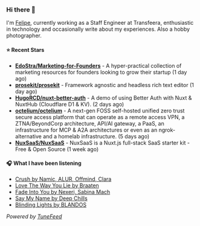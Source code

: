 ### Hi there 👋

I'm [Felipe](https://felipevm.com), currently working as a Staff Engineer at Transfeera, enthusiastic in technology and occasionally write about my experiences. Also a hobby photographer.

#### ⭐ Recent Stars
- **[EdoStra/Marketing-for-Founders](https://github.com/EdoStra/Marketing-for-Founders)** - A hyper-practical collection of marketing resources for founders looking to grow their startup (1 day ago)
- **[prosekit/prosekit](https://github.com/prosekit/prosekit)** - Framework agnostic and headless rich text editor  (1 day ago)
- **[HugoRCD/nuxt-better-auth](https://github.com/HugoRCD/nuxt-better-auth)** - A demo of using Better Auth with Nuxt &amp; NuxtHub (Cloudflare D1 &amp; KV). (2 days ago)
- **[octelium/octelium](https://github.com/octelium/octelium)** - A next-gen FOSS self-hosted unified zero trust secure access platform that can operate as a remote access VPN, a ZTNA/BeyondCorp architecture, API/AI gateway, a PaaS, an infrastructure for MCP &amp; A2A architectures or even as an ngrok-alternative and a homelab infrastructure. (5 days ago)
- **[NuxSaaS/NuxSaaS](https://github.com/NuxSaaS/NuxSaaS)** - NuxSaaS is a Nuxt.js full-stack SaaS starter kit - Free &amp; Open Source (1 week ago)

#### 🎧 What I have been listening
- [Crush by Namic, ALUR, Offmind, Clara](https://open.spotify.com/track/4WoejTKNcWoBAtSaMFylN0)
- [Love The Way You Lie by Braaten](https://open.spotify.com/track/4apEnDiLLnd08bgHzp1BRK)
- [Fade Into You by Nexeri, Sabina Mach](https://open.spotify.com/track/0fSJlpyI5y6XWZ0Nqk421Y)
- [Say My Name by Deep Chills](https://open.spotify.com/track/4OWJaj1AdaBi1TRbyWDfll)
- [Blinding Lights by BLANDOS](https://open.spotify.com/track/6aEhJPUJD23Mpmlnb3c7mB)

_Powered by [TuneFeed](https://tunefeed.app?ref=github.com)_
